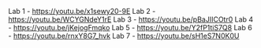 Lab 1 - https://youtu.be/x1sewy20-9E
Lab 2 - https://youtu.be/WCYGNdeY1rE
Lab 3 - https://youtu.be/pBaJIICOtr0
Lab 4 - https://youtu.be/jKejogFmqko
Lab 5 - https://youtu.be/Y2fP1tiS7Q8
Lab 6 - https://youtu.be/rnxY8G7_hvk
Lab 7 - https://youtu.be/sH1eS7N0K0U